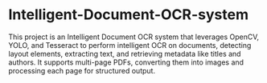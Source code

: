 # Intelligent-Document-OCR-system
This project is an Intelligent Document OCR system that leverages OpenCV, YOLO, and Tesseract to perform intelligent OCR on documents, detecting layout elements, extracting text, and retrieving metadata like titles and authors. It supports multi-page PDFs, converting them into images and processing each page for structured output.
